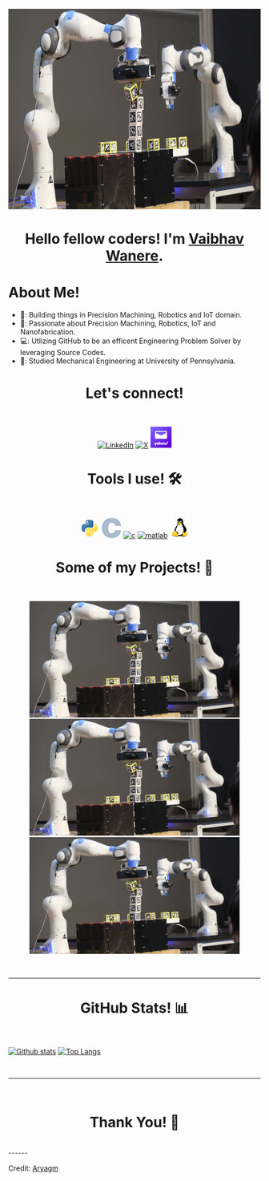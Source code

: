 <p align="center">
  <img src="https://github.com/vbwanere/vbwanere/blob/main/DSCF1747.jpg" height="400"/>
</p>
<!-- <hr> -->
<h1 align="center">Hello fellow coders! I'm <a href="https://www.linkedin.com/feed/">Vaibhav Wanere<a>.</h1>
<h1>About Me!</h1>

- 🤖: Building things in Precision Machining, Robotics and IoT domain.
- 🤖: Passionate about Precision Machining, Robotics, IoT and Nanofabrication.
- 💻: Utlizing GitHub to be an efficent Engineering Problem Solver by leveraging Source Codes.
- 🌱: Studied Mechanical Engineering at University of Pennsylvania.

<h1 align="center">Let's connect!</h1>
<Br>
<p align="center">
<a href="https://www.linkedin.com/in/vbwanere/" target="_blank" rel="noreferrer"> <img src="https://upload.wikimedia.org/wikipedia/commons/c/ca/LinkedIn_logo_initials.png" alt="LinkedIn" width="40" height="40"/></a>
<a href="https://x.com/vbwanere" target="_blank" rel="noreferrer"> <img src="https://upload.wikimedia.org/wikipedia/commons/b/b7/X_logo.jpg" alt="X" width="42" height="42"/></a>
<a href="mailto:vbwanere@yahoo.com" target="_blank" rel="noreferrer"> <img src="https://github.com/vbwanere/vbwanere/blob/main/yahoo.jpeg" alt="yahoo!mail" width="42" height="42"/></a>  
</p>
</h1>
<h1 align="center">Tools I use! 🛠️</h1>
<Br>
<p align="center">
<a href="https://www.python.org" target="_blank" rel="noreferrer"> <img src="https://raw.githubusercontent.com/devicons/devicon/master/icons/python/python-original.svg" alt="python" width="40" height="40"/></a>
<a href="https://www.cprogramming.com/" target="_blank" rel="noreferrer"> <img src="https://raw.githubusercontent.com/devicons/devicon/master/icons/c/c-original.svg" alt="c" width="40" height="40"/></a>
<a href="https://www.minitab.com/en-us/" target="_blank" rel="noreferrer"> <img src="https://upload.wikimedia.org/wikipedia/commons/d/d2/Minitab_Logo.svg" alt="c" width="40" height="40"/></a>
<a href="https://www.mathworks.com/" target="_blank" rel="noreferrer"> <img src="https://upload.wikimedia.org/wikipedia/commons/2/21/Matlab_Logo.png" alt="matlab" width="40" height="40"/></a>
<a href="https://www.linux.org/" target="_blank" rel="noreferrer"> <img src="https://raw.githubusercontent.com/devicons/devicon/master/icons/linux/linux-original.svg" alt="linux" width="40" height="40"/></a>
</p>

<h1 align="center">Some of my Projects! 🎨</h1>
<br>

<p align="center">
  <a href="https://github.com/vbwanere/Pick-and-place-using-Franka-Panda-arm">
    <img src="https://github.com/vbwanere/vbwanere/blob/main/DSCF1747.jpg" width="420px" />
  </a>
  <a href="https://github.com/vbwanere/homography-from-scratch">
    <img src="https://github.com/vbwanere/vbwanere/blob/main/DSCF1747.jpg" width="420px" />
  </a>
  <a href="https://github.com/vbwanere/Academic-Projects">
    <img src="https://github.com/vbwanere/vbwanere/blob/main/DSCF1747.jpg" width="420px" />
  </a>
</p>

<br>
<hr>
<h1 align="center">GitHub Stats! 📊</h1>
<br>


[![Github stats](https://github-readme-stats.vercel.app/api?username=vbwanere&show_icons=true&theme=merko)](https://github.com/vbwanere/github-readme-stats) [![Top Langs](https://github-readme-stats.vercel.app/api/top-langs/?username=vbwanere&layout=compact&theme=merko)](https://github.com/vbwanere/github-readme-stats)

 
<Br>
<hr>
<Br>
<h1 align="center">Thank You! 🤵 </h1>
<Br>
------  




Credit: [Aryagm](https://github.com/Aryagm)
